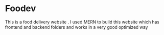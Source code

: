 # Foodev
This is a food delivery website . I used MERN to build this website which has frontend and backend folders and works in a very good optimized way 
